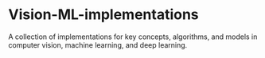 # Vision-ML-implementations
A collection of implementations for key concepts, algorithms, and models in computer vision, machine learning, and deep learning.
